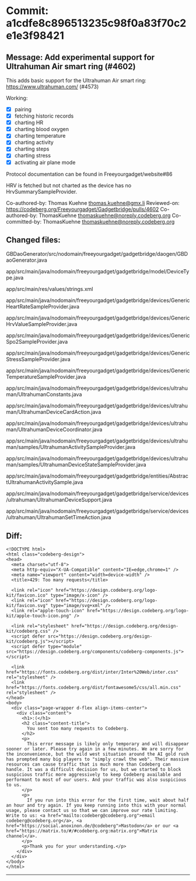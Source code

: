 # Commit: a1cdfe8c896513235c98f0a83f70c2e1e3f98421
## Message: Add experimental support for Ultrahuman Air smart ring (#4602)

This adds basic support for the Ultrahuman Air smart ring: https://www.ultrahuman.com/ (#4573)

Working:
- [x] pairing
- [x] fetching historic records
- [X] charting HR
- [x] charting blood oxygen
- [x] charting temperature
- [x] charting activity
- [x] charting steps
- [x] charting stress
- [x] activating air plane mode

Protocol documentation can be found in Freeyourgadget/website#86

HRV is fetched but not charted as the device has no HrvSummarySampleProvider.

Co-authored-by: Thomas Kuehne <thomas.kuehne@gmx.li>
Reviewed-on: https://codeberg.org/Freeyourgadget/Gadgetbridge/pulls/4602
Co-authored-by: ThomasKuehne <thomaskuehne@noreply.codeberg.org>
Co-committed-by: ThomasKuehne <thomaskuehne@noreply.codeberg.org>
## Changed files:
GBDaoGenerator/src/nodomain/freeyourgadget/gadgetbridge/daogen/GBDaoGenerator.java

app/src/main/java/nodomain/freeyourgadget/gadgetbridge/model/DeviceType.java

app/src/main/res/values/strings.xml

app/src/main/java/nodomain/freeyourgadget/gadgetbridge/devices/GenericHeartRateSampleProvider.java

app/src/main/java/nodomain/freeyourgadget/gadgetbridge/devices/GenericHrvValueSampleProvider.java

app/src/main/java/nodomain/freeyourgadget/gadgetbridge/devices/GenericSpo2SampleProvider.java

app/src/main/java/nodomain/freeyourgadget/gadgetbridge/devices/GenericStressSampleProvider.java

app/src/main/java/nodomain/freeyourgadget/gadgetbridge/devices/GenericTemperatureSampleProvider.java

app/src/main/java/nodomain/freeyourgadget/gadgetbridge/devices/ultrahuman/UltrahumanConstants.java

app/src/main/java/nodomain/freeyourgadget/gadgetbridge/devices/ultrahuman/UltrahumanDeviceCardAction.java

app/src/main/java/nodomain/freeyourgadget/gadgetbridge/devices/ultrahuman/UltrahumanDeviceCoordinator.java

app/src/main/java/nodomain/freeyourgadget/gadgetbridge/devices/ultrahuman/samples/UltrahumanActivitySampleProvider.java

app/src/main/java/nodomain/freeyourgadget/gadgetbridge/devices/ultrahuman/samples/UltrahumanDeviceStateSampleProvider.java

app/src/main/java/nodomain/freeyourgadget/gadgetbridge/entities/AbstractUltrahumanActivitySample.java

app/src/main/java/nodomain/freeyourgadget/gadgetbridge/service/devices/ultrahuman/UltrahumanDeviceSupport.java

app/src/main/java/nodomain/freeyourgadget/gadgetbridge/service/devices/ultrahuman/UltrahumanSetTimeAction.java

## Diff:
```
<!DOCTYPE html>
<html class="codeberg-design">
<head>
  <meta charset="utf-8">
  <meta http-equiv="X-UA-Compatible" content="IE=edge,chrome=1" />
  <meta name="viewport" content="width=device-width" />
  <title>429: Too many requests</title>
  
  <link rel="icon" href="https://design.codeberg.org/logo-kit/favicon.ico" type="image/x-icon" />
  <link rel="icon" href="https://design.codeberg.org/logo-kit/favicon.svg" type="image/svg+xml" />
  <link rel="apple-touch-icon" href="https://design.codeberg.org/logo-kit/apple-touch-icon.png" />

  <link rel="stylesheet" href="https://design.codeberg.org/design-kit/codeberg.css" />
  <script defer src="https://design.codeberg.org/design-kit/codeberg.js"></script>
  <script defer type="module" src="https://design.codeberg.org/components/codeberg-components.js"></script>

  <link href="https://fonts.codeberg.org/dist/inter/Inter%20Web/inter.css" rel="stylesheet" />
  <link href="https://fonts.codeberg.org/dist/fontawesome5/css/all.min.css" rel="stylesheet" />
</head>
<body>
  <div class="page-wrapper d-flex align-items-center"> 
    <div class="content">
      <h1>:(</h1>
      <h2 class="content-title">
        You sent too many requests to Codeberg.
      </h2>
      <p>
        This error message is likely only temporary and will disappear sooner or later. Please try again in a few minutes. We are sorry for the inconvenience, but the wild west situation around the AI gold rush has prompted many big players to "simply crawl the web". Their massive resources can cause traffic that is much more than Codeberg can handle. It was a difficult decision for us, but we started to block suspicious traffic more aggressively to keep Codeberg available and performant to most of our users. And your traffic was also suspicious to us.
      </p>
      <p>
        If you run into this error for the first time, wait about half an hour and try again. If you keep running into this with your normal usage, please contact us so that we can improve our rate limiting. Write to us: <a href="mailto:codeberg@codeberg.org">email codeberg@codeberg.org</a>, <a href="https://social.anoxinon.de/@codeberg">Mastodon</a> or our <a href="https://matrix.to/#/#codeberg.org:matrix.org">Matrix channel</a>.
      </p>
      <p>Thank you for your understanding.</p>
    </div>
  </div>
</body>
</html>
```
-----------------------------------
